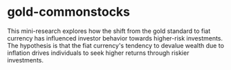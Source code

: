 # gold-commonstocks
This mini-research explores how the shift from the gold standard to fiat currency has influenced investor behavior towards higher-risk investments. The hypothesis is that the fiat currency's tendency to devalue wealth due to inflation drives individuals to seek higher returns through riskier investments.
